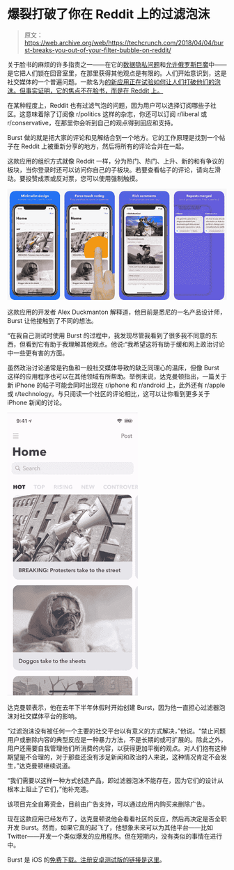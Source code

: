 # 爆裂打破了你在 Reddit  上的过滤泡沫

> 原文：<https://web.archive.org/web/https://techcrunch.com/2018/04/04/burst-breaks-you-out-of-your-filter-bubble-on-reddit/>

关于脸书的麻烦的许多指责之一——在它的[数据隐私问题](https://web.archive.org/web/20230329034542/https://techcrunch.com/tag/cambridge-analytica/)和[允许俄罗斯巨魔](https://web.archive.org/web/20230329034542/https://techcrunch.com/2018/04/03/facebook-russia/)中——是它把人们锁在回音室里，在那里获得其他观点是有限的。人们开始意识到，这是社交媒体的一个普遍问题。一款名为[的新应用正在试验如何让人们打破他们的泡沫。但事实证明，它的焦点不在脸书，而是在 Reddit 上。](https://web.archive.org/web/20230329034542/https://burstapp.io/)

在某种程度上，Reddit 也有过滤气泡的问题，因为用户可以选择订阅哪些子社区。这意味着除了订阅像 r/politics 这样的杂志，你还可以订阅 r/liberal 或 r/conservative，在那里你会听到自己的观点得到回应和支持。

Burst 做的就是把大家的评论和见解结合到一个地方。它的工作原理是找到一个帖子在 Reddit 上被重新分享的地方，然后将所有的评论合并在一起。

这款应用的组织方式就像 Reddit 一样，分为热门、热门、上升、新的和有争议的板块，当你登录时还可以访问你自己的子板块。若要查看帖子的评论，请向左滑动。要投赞成票或反对票，您可以使用强制触摸。

![](img/423c8538fba78b0496702a1874974c5d.png)

这款应用的开发者 Alex Duckmanton 解释道，他目前是悉尼的一名产品设计师，Burst 让他接触到了不同的想法。

“在我自己测试时使用 Burst 的过程中，我发现尽管我看到了很多我不同意的东西，但看到它有助于我理解其他观点。他说:“我希望这将有助于缓和网上政治讨论中一些更有害的方面。

虽然政治讨论通常是钓鱼和一般社交媒体导致的缺乏同理心的温床，但像 Burst 这样的应用程序也可以在其他领域有所帮助。举例来说，达克曼顿指出，一篇关于新 iPhone 的帖子可能会同时出现在 r/iphone 和 r/android 上，此外还有 r/apple 或 r/technology。与只阅读一个社区的评论相比，这可以让你看到更多关于 iPhone 新闻的讨论。

![](img/73e02a0cbdc4f7814ec4f1b7a51bd8ad.png)

达克曼顿表示，他在去年下半年休假时开始创建 Burst，因为他一直担心过滤器泡沫对社交媒体平台的影响。

“过滤泡沫没有被任何一个主要的社交平台以有意义的方式解决，”他说。“禁止问题用户或删除内容的典型反应是一种暴力方法，不是长期的或可扩展的。除此之外，用户还需要自我管理他们所消费的内容，以获得更加平衡的观点。对人们抱有这种期望是不合理的，对于那些还没有涉足新闻和政治的人来说，这种情况肯定不会发生，”达克曼顿继续说道。

“我们需要以这样一种方式创造产品，即过滤器泡沫不能存在，因为它们的设计从根本上阻止了它们，”他补充道。

该项目完全自筹资金，目前由广告支持，可以通过应用内购买来删除广告。

现在这款应用已经发布了，达克曼顿说他会看看社区的反应，然后再决定是否全职开发 Burst。然而，如果它真的起飞了，他想象未来可以为其他平台——比如 Twitter——开发一个类似爆发的应用程序。但在短期内，没有类似的事情在进行中。

Burst 是 iOS 的[免费下载。注册安卓测试版的链接是](https://web.archive.org/web/20230329034542/https://itunes.apple.com/us/app/burst-for-reddit/id1303179128?ls=1&mt=8)[这里](https://web.archive.org/web/20230329034542/https://docs.google.com/forms/d/e/1FAIpQLSdECSbwooUaT_Rg4fGSIDXgBw-wwJ8vzk-bIK9sy2_FIpAtIQ/viewform)。
